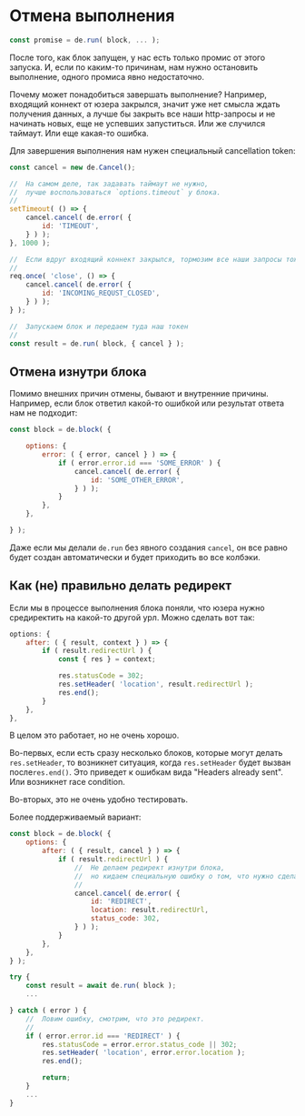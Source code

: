 # Отмена выполнения

```js
const promise = de.run( block, ... );
```

После того, как блок запущен, у нас есть только промис от этого запуска.
И, если по каким-то причинам, нам нужно остановить выполнение, одного промиса явно недостаточно.

Почему может понадобиться завершать выполнение? Например, входящий коннект от юзера закрылся,
значит уже нет смысла ждать получения данных, а лучше бы закрыть все наши http-запросы и не начинать новых,
еще не успевших запуститься. Или же случился таймаут. Или еще какая-то ошибка.

Для завершения выполнения нам нужен специальный cancellation token:

```js
const cancel = new de.Cancel();

//  На самом деле, так задавать таймаут не нужно,
//  лучше воспользоваться `options.timeout` у блока.
//
setTimeout( () => {
    cancel.cancel( de.error( {
        id: 'TIMEOUT',
    } ) );
}, 1000 );

//  Если вдруг входящий коннект закрылся, тормозим все наши запросы тоже.
//
req.once( 'close', () => {
    cancel.cancel( de.error( {
        id: 'INCOMING_REQUST_CLOSED',
    } ) );
} );

//  Запускаем блок и передаем туда наш токен
//
const result = de.run( block, { cancel } );
```


## Отмена изнутри блока

Помимо внешних причин отмены, бывают и внутренние причины.
Например, если блок ответил какой-то ошибкой или результат ответа нам не подходит:

```js
const block = de.block( {

    options: {
        error: ( { error, cancel } ) => {
            if ( error.error.id === 'SOME_ERROR' ) {
                cancel.cancel( de.error( {
                    id: 'SOME_OTHER_ERROR',
                } ) );
            }
        },
    },

} );
```

Даже если мы делали `de.run` без явного создания `cancel`, он все равно будет создан автоматически
и будет приходить во все колбэки.


## Как (не) правильно делать редирект

Если мы в процессе выполнения блока поняли, что юзера нужно средиректить на какой-то другой урл.
Можно сделать вот так:

```js
options: {
    after: ( { result, context } ) => {
        if ( result.redirectUrl ) {
            const { res } = context;

            res.statusCode = 302;
            res.setHeader( 'location', result.redirectUrl );
            res.end();
        }
    },
},
```

В целом это работает, но не очень хорошо.

Во-первых, если есть сразу несколько блоков,
которые могут делать `res.setHeader`, то возникнет ситуация, когда `res.setHeader` будет вызван после`res.end()`.
Это приведет к ошибкам вида "Headers already sent". Или возникнет race condition.

Во-вторых, это не очень удобно тестировать.

Более поддерживаемый вариант:

```js
const block = de.block( {
    options: {
        after: ( { result, cancel } ) => {
            if ( result.redirectUrl ) {
                //  Не делаем редирект изнутри блока,
                //  но кидаем специальную ошибку о том, что нужно сделать редирект.
                //
                cancel.cancel( de.error( {
                    id: 'REDIRECT',
                    location: result.redirectUrl,
                    status_code: 302,
                } ) );
            }
        },
    },
} );

try {
    const result = await de.run( block );
    ...

} catch ( error ) {
    //  Ловим ошибку, смотрим, что это редирект.
    //
    if ( error.error.id === 'REDIRECT' ) {
        res.statusCode = error.error.status_code || 302;
        res.setHeader( 'location', error.error.location );
        res.end();

        return;
    }
    ...
}
```
